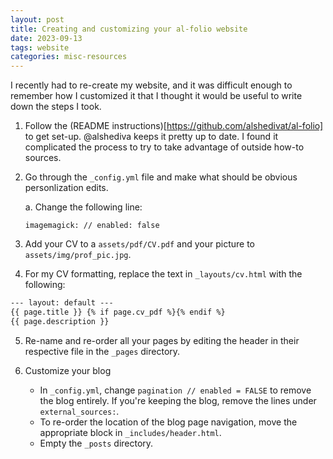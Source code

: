 ```yaml
---
layout: post
title: Creating and customizing your al-folio website
date: 2023-09-13
tags: website
categories: misc-resources
---
```


I recently had to re-create my website, and it was difficult enough to remember how I customized it that I thought it would be useful to write down the steps I took.


1. Follow the (README instructions)[https://github.com/alshedivat/al-folio] to get set-up. @alshediva keeps it pretty up to date. I found it complicated the process to try to take advantage of outside how-to sources. 

2. Go through the `_config.yml` file and make what should be obvious personlization edits.

   a. Change the following line:

   ```
   imagemagick: // enabled: false
   ```

3. Add your CV to a `assets/pdf/CV.pdf` and your picture to `assets/img/prof_pic.jpg`.

4. For my CV formatting, replace the text in `_layouts/cv.html` with the following:

```markdown
--- layout: default ---
{{ page.title }} {% if page.cv_pdf %}{% endif %}
{{ page.description }}
```

5. Re-name and re-order all your pages by editing the header in their respective file in the `_pages` directory.

6. Customize your blog

   - In `_config.yml`, change `pagination // enabled = FALSE` to remove the blog entirely. If you're keeping the blog, remove the lines under `external_sources:`.
   - To re-order the location of the blog page navigation, move the appropriate block in `_includes/header.html`.
   - Empty the `_posts` directory.